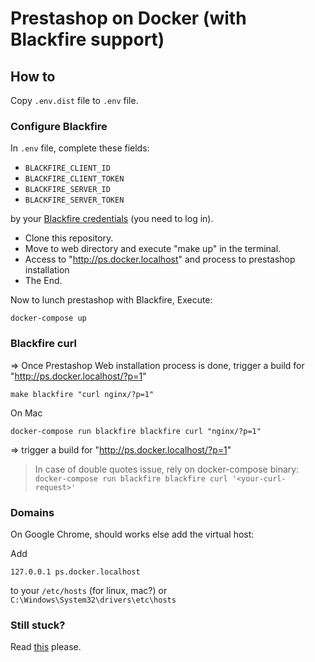 # Prestashop on Docker (with Blackfire support)

## How to

Copy `.env.dist` file to `.env` file.

### Configure Blackfire

In `.env` file, complete these fields:

* `BLACKFIRE_CLIENT_ID`
* `BLACKFIRE_CLIENT_TOKEN`
* `BLACKFIRE_SERVER_ID`
* `BLACKFIRE_SERVER_TOKEN`

by your [Blackfire credentials](https://blackfire.io/my/settings/credentials) (you need to log in).


* Clone this repository.
* Move to web directory and execute "make up" in the terminal.
* Access to "http://ps.docker.localhost" and process to prestashop installation
* The End.

Now to lunch prestashop with Blackfire, Execute:
```
docker-compose up
```


### Blackfire curl

=> Once Prestashop Web installation process is done, trigger a build for "http://ps.docker.localhost/?p=1"

```
make blackfire "curl nginx/?p=1"
```

On Mac

```
docker-compose run blackfire blackfire curl "nginx/?p=1"
```

=> trigger a build for "http://ps.docker.localhost/?p=1"

> In case of double quotes issue, rely on docker-compose binary: ``docker-compose run blackfire blackfire curl '<your-curl-request>'``

### Domains

On Google Chrome, should works else add the virtual host:

Add 
```
127.0.0.1 ps.docker.localhost
```

to your `/etc/hosts` (for linux, mac?) or `C:\Windows\System32\drivers\etc\hosts`

### Still stuck?

Read [this](https://wodby.com/docs/stacks/wordpress/local/#usage) please.
